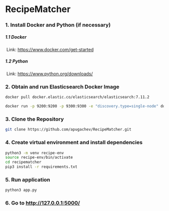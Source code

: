 # RecipeMatcher

### 1. Install Docker and Python (if necessary)

##### 	1.1 Docker

​		Link: https://www.docker.com/get-started

##### 	1.2 Python

​		Link: https://www.python.org/downloads/

### 2. Obtain and run Elasticsearch Docker Image

```sh
docker pull docker.elastic.co/elasticsearch/elasticsearch:7.11.2

docker run -p 9200:9200 -p 9300:9300 -e "discovery.type=single-node" docker.elastic.co/elasticsearch/elasticsearch:7.11.2
```

### 3. Clone the Repository

```sh
git clone https://github.com/apugachev/RecipeMatcher.git
```

### 4. Create virtual environment and install dependencies

```sh
python3 -m venv recipe-env
source recipe-env/bin/activate
cd recipematcher
pip3 install -r requirements.txt
```

### 5. Run application

```sh
python3 app.py
```

### 6. Go to http://127.0.0.1:5000/